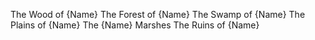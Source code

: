 The Wood of {Name}
The Forest of {Name}
The Swamp of {Name}
The Plains of {Name}
The {Name} Marshes
The Ruins of {Name}
